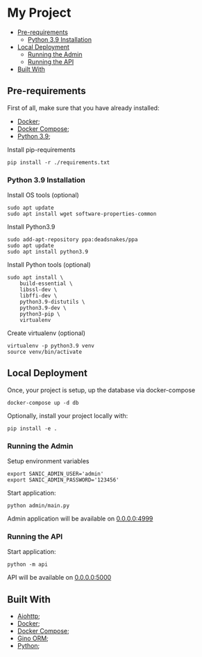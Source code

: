 # My Project

- [Pre-requirements](#pre-requirements)
    - [Python 3.9 Installation](#python-3.9-installation)
- [Local Deployment](#local-deployment)
    - [Running the Admin](#running-the-admin)
    - [Running the API](#running-the-api)
- [Built With](#built-with)

## Pre-requirements

First of all, make sure that you have already installed:
* [Docker](https://docs.docker.com/engine/install/ubuntu/);
* [Docker Compose](https://docs.docker.com/compose/install/);
* [Python 3.9](#python-39-installation);


Install pip-requirements
```shell script
pip install -r ./requirements.txt
```

### Python 3.9 Installation

Install OS tools (optional)
```shell script
sudo apt update 
sudo apt install wget software-properties-common
```

Install Python3.9
```shell script
sudo add-apt-repository ppa:deadsnakes/ppa
sudo apt update 
sudo apt install python3.9 
```

Install Python tools (optional)
```shell script
sudo apt install \
    build-essential \
    libssl-dev \
    libffi-dev \
    python3.9-distutils \
    python3.9-dev \ 
    python3-pip \
    virtualenv
```

Create virtualenv (optional)
```shell script
virtualenv -p python3.9 venv
source venv/bin/activate
```

## Local Deployment

Once, your project is setup, up the database via docker-compose
```shell script
docker-compose up -d db
```

Optionally, install your project locally with:
```shell script
pip install -e .
```

### Running the Admin

Setup environment variables
```shell script
export SANIC_ADMIN_USER='admin'
export SANIC_ADMIN_PASSWORD='123456'
```

Start application:
```shell script
python admin/main.py
```

Admin application will be available on [0.0.0.0:4999](http://0.0.0.0:4999/)

### Running the API

Start application:
```shell script
python -m api
```

API will be available on [0.0.0.0:5000](http://0.0.0.0:5000/)

## Built With

* [Aiohttp]();
* [Docker](https://docs.docker.com/engine/install/ubuntu/);
* [Docker Compose](https://docs.docker.com/compose/install/);
* [Gino ORM]();
* [Python]();
